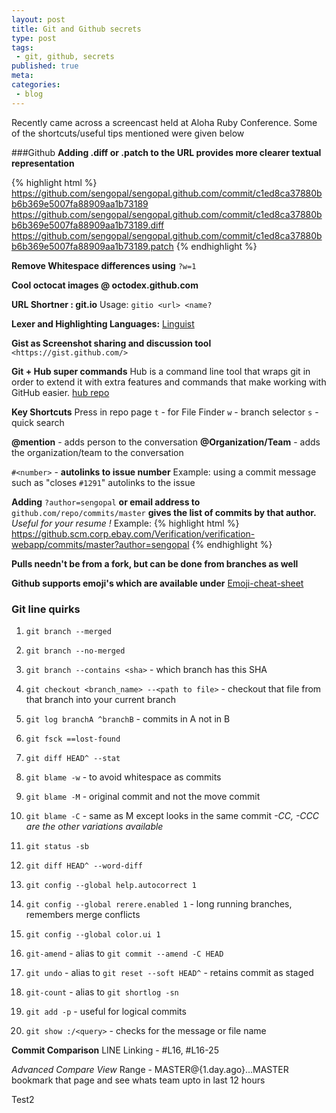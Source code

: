 ```yaml
---
layout: post
title: Git and Github secrets
type: post
tags:
 - git, github, secrets
published: true
meta:
categories:
 - blog
---
```

Recently came across a screencast held at Aloha Ruby Conference. Some of the shortcuts/useful tips mentioned were given below 

###Github
__Adding .diff or .patch to the URL provides more clearer textual representation__

{% highlight html %}
	https://github.com/sengopal/sengopal.github.com/commit/c1ed8ca37880bb6b369e5007fa88909aa1b73189
	https://github.com/sengopal/sengopal.github.com/commit/c1ed8ca37880bb6b369e5007fa88909aa1b73189.diff
	https://github.com/sengopal/sengopal.github.com/commit/c1ed8ca37880bb6b369e5007fa88909aa1b73189.patch
{% endhighlight %}

__Remove Whitespace differences using__ `?w=1`

__Cool octocat images @ octodex.github.com__

__URL Shortner : git.io__
Usage: `gitio <url> <name?`

__Lexer and Highlighting Languages:__ [Linguist](https://github.com/github/linguist "Linguist")

__Gist as Screenshot sharing and discussion tool__ `<https://gist.github.com/>`

__Git + Hub super commands__
Hub is a command line tool that wraps git in order to extend it with extra features and commands that make working with GitHub easier.
[hub repo](https://github.com/defunkt/hub "hub repo")

__Key Shortcuts__
Press in repo page 
`t` - for File Finder
`w` - branch selector
`s` - quick search

__@mention__ - adds person to the conversation
__@Organization/Team__ - adds the organization/team to the conversation

`#<number>` - __autolinks to issue number__
Example: using a commit message such as "closes `#1291`" autolinks to the issue

__Adding__ `?author=sengopal` __or email address to__ `github.com/repo/commits/master` __gives the list of commits by that author.__
_Useful for your resume !_
Example: 
{% highlight html %}
	https://github.scm.corp.ebay.com/Verification/verification-webapp/commits/master?author=sengopal
{% endhighlight %}

__Pulls needn't be from a fork, but can be done from branches as well__

__Github supports emoji's which are available under__ [Emoji-cheat-sheet](http://emoji-cheat-sheet.com "Emoji-cheat-sheet")

### Git line quirks
1. `git branch --merged`

2. `git branch --no-merged`

3. `git branch --contains <sha>` - which branch has this SHA

4. `git checkout <branch_name> --<path to file>` - checkout that file from that branch into your current branch

5. `git log branchA ^branchB` - commits in A not in B

6. `git fsck ==lost-found`

7. `git diff HEAD^ --stat`

8. `git blame -w` - to avoid whitespace as commits

9. `git blame -M` - original commit and not the move commit

10. `git blame -C` - same as M except looks in the same commit
    _-CC, -CCC are the other variations available_

11. `git status -sb`

12. `git diff HEAD^ --word-diff`

13. `git config --global help.autocorrect 1`

14. `git config --global rerere.enabled 1` - long running branches, remembers merge conflicts

15. `git config --global color.ui 1`

16. `git-amend` - alias to `git commit --amend -C HEAD`

17. `git undo` - alias to `git reset --soft HEAD^` - retains commit as staged

18. `git-count` - alias to `git shortlog -sn`

19. `git add -p` - useful for logical commits

20. `git show :/<query>` - checks for the message or file name

__Commit Comparison__
LINE Linking - #L16, #L16-25

_Advanced Compare View_
Range - MASTER@{1.day.ago}...MASTER
bookmark that page and see whats team upto in last 12 hours

Test2
